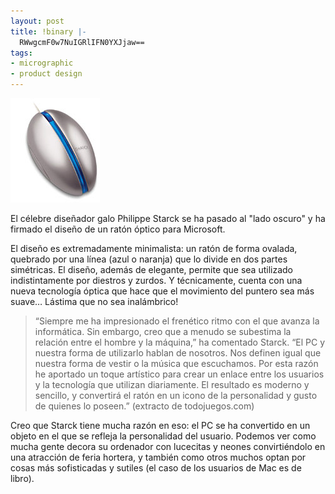 ```yaml
---
layout: post
title: !binary |-
  RWwgcmF0w7NuIGRlIFN0YXJjaw==
tags:
- micrographic
- product design
---
```

<img src="/images/153.jpg" />

El célebre diseñador galo Philippe Starck se ha pasado al "lado oscuro" y ha firmado el diseño de un ratón óptico para Microsoft.

El diseño es extremadamente minimalista: un ratón de forma ovalada, quebrado por una línea (azul o naranja) que lo divide en dos partes simétricas. El diseño, además de elegante, permite que sea utilizado indistintamente por diestros y zurdos. Y técnicamente, cuenta con una nueva tecnología óptica que hace que el movimiento del puntero sea más suave… Lástima que no sea inalámbrico!

<blockquote>“Siempre me ha impresionado el frenético ritmo con el que avanza la informática. Sin embargo, creo que a menudo se subestima la relación entre el hombre y la máquina,” ha comentado Starck. “El PC y nuestra forma de utilizarlo hablan de nosotros. Nos definen igual que nuestra forma de vestir o la música que escuchamos. Por esta razón he aportado un toque artístico para crear un enlace entre los usuarios y la tecnología que utilizan diariamente. El resultado es moderno y sencillo, y convertirá el ratón en un icono de la personalidad y gusto de quienes lo poseen.” (extracto de todojuegos.com)</blockquote>

Creo que Starck tiene mucha razón en eso: el PC se ha convertido en un objeto en el que se refleja la personalidad del usuario. Podemos ver como mucha gente decora su ordenador con lucecitas y neones convirtiéndolo en una atracción de feria hortera, y también como otros muchos optan por cosas más sofisticadas y sutiles (el caso de los usuarios de Mac es de libro).
